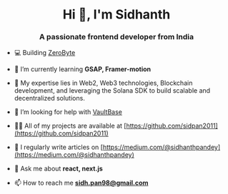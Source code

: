 <h1 align="center">Hi 👋, I'm Sidhanth</h1>
<h3 align="center">A passionate frontend developer from India</h3>

- 💻 Building [ZeroByte](https://dev.0byte.tech/)

- 🌱 I’m currently learning **GSAP, Framer-motion**
  
- 🌟 My expertise lies in Web2, Web3 technologies, Blockchain development, and leveraging the Solana SDK to build scalable and decentralized solutions.

- 🤝 I’m looking for help with [VaultBase](https://sidhanthpandey.notion.site/Chrome-extension-Profile-Card-VaultBase-0a1cecb6a4ce4d8b9453e2e419819df0)

- 👨‍💻 All of my projects are available at [https://github.com/sidpan2011](https://github.com/sidpan2011)

- 📝 I regularly write articles on [https://medium.com/@sidhanthpandey](https://medium.com/@sidhanthpandey)

- 💬 Ask me about **react, next.js**

- 📫 How to reach me **sidh.pan98@gmail.com**
